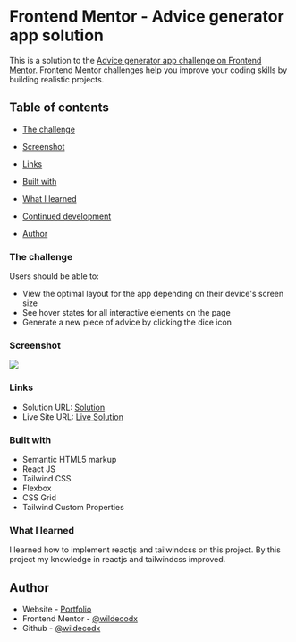 # Frontend Mentor - Advice generator app solution

This is a solution to the [Advice generator app challenge on Frontend Mentor](https://www.frontendmentor.io/challenges/advice-generator-app-QdUG-13db). Frontend Mentor challenges help you improve your coding skills by building realistic projects.

## Table of contents

- [The challenge](#the-challenge)
- [Screenshot](#screenshot)
- [Links](#links)

- [Built with](#built-with)
- [What I learned](#what-i-learned)
- [Continued development](#continued-development)

- [Author](#author)

### The challenge

Users should be able to:

- View the optimal layout for the app depending on their device's screen size
- See hover states for all interactive elements on the page
- Generate a new piece of advice by clicking the dice icon

### Screenshot

![](/generator-ss.png)

### Links

- Solution URL: [Solution](https://www.frontendmentor.io/solutions/advice-generator-Y7bfA8gKCp)
- Live Site URL: [Live Solution](https://advice-generator-9drw6e36x-wildecodxs-projects.vercel.app/)

### Built with

- Semantic HTML5 markup
- React JS
- Tailwind CSS
- Flexbox
- CSS Grid
- Tailwind Custom Properties

### What I learned

I learned how to implement reactjs and tailwindcss on this project. By this project my knowledge in reactjs and tailwindcss improved.

## Author

- Website - [Portfolio](https://wildecodx.me)
- Frontend Mentor - [@wildecodx](https://www.frontendmentor.io/profile/wildecodx)
- Github - [@wildecodx](https://github.com/wildecodx)
